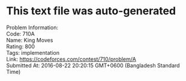 # This text file was auto-generated  
  
Problem Information:  
Code: 710A  
Name: King Moves  
Rating: 800  
Tags: implementation  
Link: https://codeforces.com/contest/710/problem/A  
Submitted At: 2016-08-22 20:20:15 GMT+0600 (Bangladesh Standard Time)  

